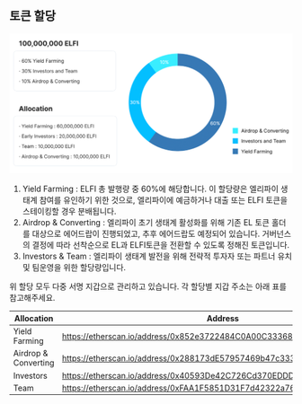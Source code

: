 ## 토큰 할당

![allocation](./allocation.png)

1. Yield Farming : ELFI 총 발행량 중 60%에 해당합니다. 이 할당량은 엘리파이 생태계 참여를 유인하기 위한 것으로, 엘리파이에 예금하거나 대출 또는 ELFI 토큰을 스테이킹할 경우 분배됩니다.
2. Airdrop & Converting : 엘리파이 초기 생태계 활성화를 위해 기존 EL 토큰 홀더를 대상으로 에어드랍이 진행되었고, 추후 에어드랍도 예정되어 있습니다. 거버넌스의 결정에 따라 선착순으로 EL과 ELFI토큰을 전환할 수 있도록 정해진 토큰입니다.
3. Investors & Team : 엘리파이 생태계 발전을 위해 전략적 투자자 또는 파트너 유치 및 팀운영을 위한 할당량입니다.

위 할당 모두 다중 서명 지갑으로 관리하고 있습니다. 각 할당별 지갑 주소는 아래 표를 참고해주세요.

| Allocation | Address |
| --- | --- |
| Yield Farming | https://etherscan.io/address/0x852e3722484C0A00C333682eC96cE1cF17119A29 |
| Airdrop & Converting | https://etherscan.io/address/0x288173dE57957469b47c333C2467511Af64DF64B |
| Investors | https://etherscan.io/address/0x40593De42C726Cd370EDDD0190b951AeE761Fbc9 |
| Team | https://etherscan.io/address/0xFAA1F5851D31F7d42322a76c661c56A5522845Df |